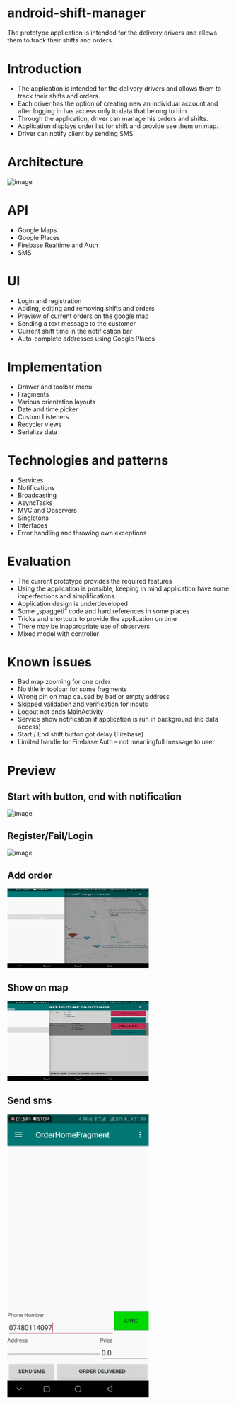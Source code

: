 # android-shift-manager
The prototype application is intended for the delivery drivers and allows them to track their shifts and orders.

# Introduction
- The application is intended for the delivery drivers and allows them to track their shifts and orders.
- Each driver has the option of creating new an individual account and after logging in has access only to data that belong to him
- Through the application, driver can manage his orders and shifts.
- Application displays order list for shift and provide see them on map.
- Driver can notify client by sending SMS

# Architecture
![image](https://user-images.githubusercontent.com/28375942/136111734-5dbf53b5-70b6-4469-9ba5-195935eafb8e.png)

# API
- Google Maps
- Google Places
- Firebase Realtime and Auth
- SMS

# UI
- Login and registration
- Adding, editing and removing shifts and orders
- Preview of current orders on the google map
- Sending a text message to the customer
- Current shift time in the notification bar
- Auto-complete addresses using Google Places

# Implementation
- Drawer and toolbar menu
- Fragments
- Various orientation layouts
- Date and time picker
- Custom Listeners
- Recycler views
- Serialize data

# Technologies and patterns
- Services
- Notifications
- Broadcasting
- AsyncTasks
- MVC and Observers
- Singletons
- Interfaces
- Error handling and throwing own exceptions

# Evaluation
- The current prototype provides the required features
- Using the application is possible, keeping in mind application have some imperfections and simplifications. 
- Application design is underdeveloped
- Some „spaggeti” code and hard references in some places
- Tricks and shortcuts to provide the application on time
- There may be inappropriate use of observers 
- Mixed model with controller

# Known issues
- Bad map zooming for one order
- No title in toolbar for some fragments
- Wrong pin on map caused by bad or empty address
- Skipped validation and verification for inputs
- Logout not ends MainActivity
- Service show notification if application is run in background (no data access)
- Start / End shift button got delay (Firebase)
- Limited handle for Firebase Auth – not meaningfull message to user

# Preview
## Start with button, end with notification

![image](./Images/5PHdGIS.gif)

## Register/Fail/Login

![image](./Images/aHyiUIN.gif)

## Add order

![image](./Images/add.gif)

## Show on map

![image](./Images/map.gif)

## Send sms 

![image](./Images/sms.gif)


